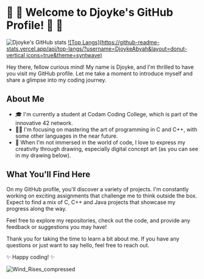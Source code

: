 # 🦄 🚀 Welcome to Djoyke's GitHub Profile! 🚀 🦄

![Djoyke's GitHub stats](https://github-readme-stats.vercel.app/api?username=DjoykeAbyah&show_icons=true&theme=synthwave)
[![Top Langs](https://github-readme-stats.vercel.app/api/top-langs/?username=DjoykeAbyah&layout=donut-vertical icons=true&theme=syntwave)](https://github.com/anuraghazra/github-readme-stats)

Hey there, fellow curious mind! My name is Djoyke, and I'm thrilled to have you visit my GitHub profile. Let me take a moment to introduce myself and share a glimpse into my coding journey.

## About Me

- 🎓 I'm currently a student at Codam Coding College, which is part of the innovative 42 network.
- 👨‍💻 I'm focusing on mastering the art of programming in C and C++, with some other languages in the near future.
- 🎨 When I'm not immersed in the world of code, I love to express my creativity through drawing, especially digital concept art (as you can see in my drawing below).

## What You'll Find Here

On my GitHub profile, you'll discover a variety of projects. I'm constantly working on exciting assignments that challenge me to think outside the box. Expect to find a mix of C, C++ and Java projects that showcase my progress along the way.

Feel free to explore my repositories, check out the code, and provide any feedback or suggestions you may have!

Thank you for taking the time to learn a bit about me. If you have any questions or just want to say hello, feel free to reach out.

✨ Happy coding! ✨

![Wind_Rises_compressed](https://github.com/DjoykeAbyah/DjoykeAbyah/assets/115019123/bdd051e6-eef1-4c3d-9800-51a8db47896a)


<!--
**DjoykeAbyah/DjoykeAbyah** is a ✨ _special_ ✨ repository because its `README.md` (this file) appears on your GitHub profile.

Here are some ideas to get you started:

- 🔭 I’m currently working on ...
- 🌱 I’m currently learning ...
- 👯 I’m looking to collaborate on ...
- 🤔 I’m looking for help with ...
- 💬 Ask me about ...
- 📫 How to reach me: ...
- 😄 Pronouns: ...
- ⚡ Fun fact: ...
-->

